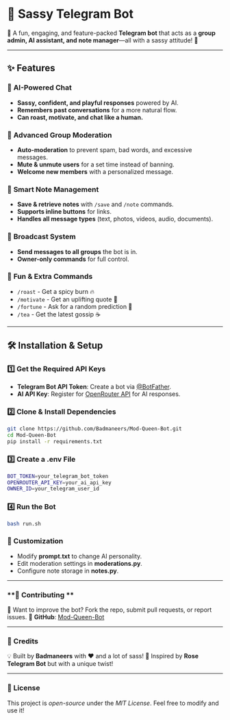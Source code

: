 # 👑 Sassy Telegram Bot
🚀 A fun, engaging, and feature-packed **Telegram bot** that acts as a **group admin, AI assistant, and note manager**—all with a sassy attitude! 💅

---

## ✨ Features
### 🤖 **AI-Powered Chat**
- **Sassy, confident, and playful responses** powered by AI.  
- **Remembers past conversations** for a more natural flow.  
- **Can roast, motivate, and chat like a human.**  

### 🔧 **Advanced Group Moderation**
- **Auto-moderation** to prevent spam, bad words, and excessive messages.  
- **Mute & unmute users** for a set time instead of banning.  
- **Welcome new members** with a personalized message.  

### 📌 **Smart Note Management**
- **Save & retrieve notes** with `/save` and `/note` commands.  
- **Supports inline buttons** for links.  
- **Handles all message types** (text, photos, videos, audio, documents).  

### 📢 **Broadcast System**
- **Send messages to all groups** the bot is in.  
- **Owner-only commands** for full control.  

### 🎲 **Fun & Extra Commands**
- `/roast` - Get a spicy burn 🔥  
- `/motivate` - Get an uplifting quote 💪  
- `/fortune` - Ask for a random prediction 🔮  
- `/tea` - Get the latest gossip ☕  

---

## 🛠 **Installation & Setup**
### **1️⃣ Get the Required API Keys**
- **Telegram Bot API Token**: Create a bot via [@BotFather](https://t.me/BotFather).
- **AI API Key**: Register for [OpenRouter API](https://openrouter.ai/) for AI responses.

### **2️⃣ Clone & Install Dependencies**
```sh
git clone https://github.com/Badmaneers/Mod-Queen-Bot.git
cd Mod-Queen-Bot
pip install -r requirements.txt
```

### **3️⃣ Create a .env File**
```sh
BOT_TOKEN=your_telegram_bot_token
OPENROUTER_API_KEY=your_ai_api_key
OWNER_ID=your_telegram_user_id
```

### **4️⃣ Run the Bot**
```sh
bash run.sh
```

### **🚀 Customization**
- Modify **prompt.txt** to change AI personality.
- Edit moderation settings in **moderations.py**.
- Configure note storage in **notes.py**.
---
### **🎯 Contributing **
💖 Want to improve the bot? Fork the repo, submit pull requests, or report issues.
🔗 **GitHub**: [Mod-Queen-Bot](https://github.com/Badmaneers/Mod-Queen-Bot)

---

### **🤝 Credits**
💡 Built by **Badmaneers** with ❤️ and a lot of sass!
📜 Inspired by **Rose Telegram Bot** but with a unique twist!

---

### **📢 License**
This project is *open-source* under the *MIT License*. Feel free to modify and use it!